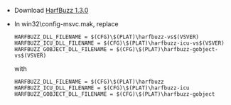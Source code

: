 * Download [HarfBuzz 1.3.0](https://www.freedesktop.org/software/harfbuzz/release/harfbuzz-1.3.0.tar.bz2)
* In win32\config-msvc.mak, replace
	```
	HARFBUZZ_DLL_FILENAME = $(CFG)\$(PLAT)\harfbuzz-vs$(VSVER)
	HARFBUZZ_ICU_DLL_FILENAME = $(CFG)\$(PLAT)\harfbuzz-icu-vs$(VSVER)
	HARFBUZZ_GOBJECT_DLL_FILENAME = $(CFG)\$(PLAT)\harfbuzz-gobject-vs$(VSVER)
	```

	with

	```
	HARFBUZZ_DLL_FILENAME = $(CFG)\$(PLAT)\harfbuzz
	HARFBUZZ_ICU_DLL_FILENAME = $(CFG)\$(PLAT)\harfbuzz-icu
	HARFBUZZ_GOBJECT_DLL_FILENAME = $(CFG)\$(PLAT)\harfbuzz-gobject
	```
